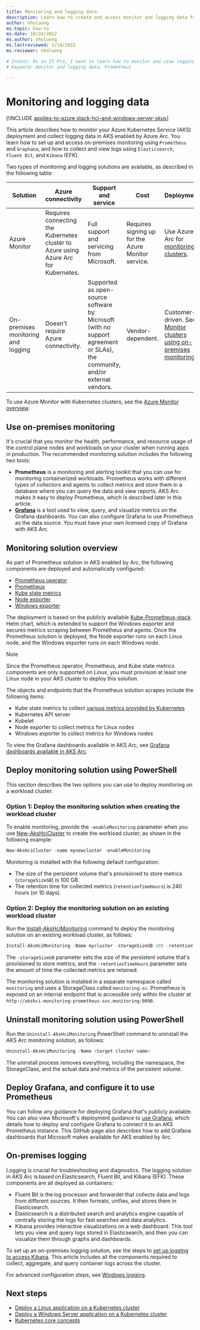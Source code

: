 ```yaml
---
title: Monitoring and logging data
description: Learn how to create and access monitor and logging data for AKS enabled by Azure Arc.
author: nholuong
ms.topic: how-to
ms.date: 10/24/2022
ms.author: nholuong 
ms.lastreviewed: 1/14/2022
ms.reviewer: nholuong

# Intent: As an IT Pro, I want to learn how to monitor and view logging data for AKS.
# Keyword: monitor and logging data, Prometheus

---
```


# Monitoring and logging data

[!INCLUDE [applies-to-azure stack-hci-and-windows-server-skus](includes/aks-hci-applies-to-skus/aks-hybrid-applies-to-azure-stack-hci-windows-server-sku.md)]

This article describes how to monitor your Azure Kubernetes Service (AKS) deployment and collect logging data in AKS enabled by Azure Arc. You learn how to set up and access on-premises monitoring using `Prometheus` and `Graphana`, and how to collect and view logs using `Elasticsearch`, `Fluent Bit`, and `Kibana` (EFK).

Two types of monitoring and logging solutions are available, as described in the following table:

| Solution  | Azure connectivity  | Support and service  | Cost | Deployment |
| ------- |  ------------  | ---------  | --------------  | ---------------- |
| Azure Monitor | Requires connecting the Kubernetes cluster to Azure using Azure Arc for Kubernetes. | Full support and servicing from Microsoft. | Requires signing up for the Azure Monitor service. |  Use Azure Arc for [monitoring clusters](/azure/azure-monitor/containers/container-insights-enable-arc-enabled-clusters?toc=/azure/azure-arc/kubernetes/toc.json). |
| On-premises monitoring and logging | Doesn't require Azure connectivity. | Supported as open-source software by Microsoft (with no support agreement or SLAs), the community, and/or external vendors.  | Vendor-dependent. | Customer-driven. See [Monitor clusters using on-premises monitoring](#use-on-premises-monitoring). |

To use Azure Monitor with Kubernetes clusters, see the [Azure Monitor overview](/azure/azure-monitor/containers/container-insights-overview).

## Use on-premises monitoring

It's crucial that you monitor the health, performance, and resource usage of the control plane nodes and workloads on your cluster when running apps in production. The recommended monitoring solution includes the following two tools:

- **Prometheus** is a monitoring and alerting toolkit that you can use for monitoring containerized workloads. Prometheus works with different types of collectors and agents to collect metrics and store them in a database where you can query the data and view reports. AKS Arc makes it easy to deploy Prometheus, which is described later in this article.
- [**Grafana**](https://github.com/grafana/grafana) is a tool used to view, query, and visualize metrics on the Grafana dashboards. You can also configure Grafana to use Prometheus as the data source. You must have your own licensed copy of Grafana with AKS Arc.

## Monitoring solution overview

As part of Prometheus solution in AKS enabled by Arc, the following components are deployed and automatically configured:

- [Prometheus operator](https://github.com/prometheus-operator/prometheus-operator)
- [Prometheus](https://github.com/prometheus/prometheus)
- [Kube state metrics](https://github.com/kubernetes/kube-state-metrics)
- [Node exporter](https://github.com/prometheus/node_exporter)
- [Windows exporter](https://github.com/prometheus-community/windows_exporter)

The deployment is based on the publicly available [Kube-Prometheus-stack](https://github.com/prometheus-community/helm-charts/tree/main/charts/kube-prometheus-stack) Helm chart, which is extended to support the Windows exporter and secures metrics scraping between Prometheus and agents. Once the Prometheus solution is deployed, the Node exporter runs on each Linux node, and the Windows exporter runs on each Windows node.

> [!NOTE]
> Since the Prometheus operator, Prometheus, and Kube state metrics components are only supported on Linux, you must provision at least one Linux node in your AKS cluster to deploy this solution.

The objects and endpoints that the Prometheus solution scrapes include the following items:

- Kube state metrics to collect [various metrics provided by Kubernetes](https://github.com/kubernetes/kube-state-metrics/tree/master/docs#exposed-metrics)
- Kubernetes API server
- Kubelet
- Node exporter to collect metrics for Linux nodes
- Windows exporter to collect metrics for Windows nodes

To view the Grafana dashboards available in AKS Arc, see [Grafana dashboards available in AKS Arc](https://github.com/microsoft/AKS-HCI-Apps/blob/main/Monitoring/Grafana.md#grafana-dashboards-available-in-aks-hci).

## Deploy monitoring solution using PowerShell

This section describes the two options you can use to deploy monitoring on a workload cluster.

### Option 1: Deploy the monitoring solution when creating the workload cluster

To enable monitoring, provide the `-enableMonitoring` parameter when you use [New-AksHciCluster](./reference/ps/new-akshcicluster.md) to create the workload cluster, as shown in the following example:

```powershell
New-AksHciCluster -name mynewcluster -enableMonitoring
```

Monitoring is installed with the following default configuration:

- The size of the persistent volume that's provisioned to store metrics (`storageSizeGB`) is 100 GB.
- The retention time for collected metrics (`retentionTimeHours`) is 240 hours (or 10 days).

### Option 2: Deploy the monitoring solution on an existing workload cluster

Run the [Install-AksHciMonitoring](./reference/ps/install-akshcimonitoring.md) command to deploy the monitoring solution on an existing workload cluster, as follows:

```powershell
Install-AksHciMonitoring -Name mycluster -storageSizeGB 100 -retentionTimeHours 240
```

The `-storageSizeGB` parameter sets the size of the persistent volume that's provisioned to store metrics, and the `-retentionTimeHours` parameter sets the amount of time the collected metrics are retained.

The monitoring solution is installed in a separate namespace called `monitoring` and uses a StorageClass called `monitoring-sc`. Prometheus is exposed on an internal endpoint that is accessible only within the cluster at `http://akshci-monitoring-prometheus-svc.monitoring:9090`.

## Uninstall monitoring solution using PowerShell

Run the `Uninstall-AksHciMonitoring` PowerShell command to uninstall the AKS Arc monitoring solution, as follows:

```powershell  
Uninstall-AksHciMonitoring -Name <target cluster name>
```

The uninstall process removes everything, including the namespace, the StorageClass, and the actual data and metrics of the persistent volume.  

## Deploy Grafana, and configure it to use Prometheus

You can follow any guidance for deploying Grafana that's publicly available. You can also view Microsoft's deployment guidance to [use Grafana](https://github.com/microsoft/AKS-HCI-Apps/blob/main/Monitoring/Grafana.md), which details how to deploy and configure Grafana to connect it to an AKS Prometheus instance. This GitHub page also describes how to add Grafana dashboards that Microsoft makes available for AKS enabled by Arc.

## On-premises logging

Logging is crucial for troubleshooting and diagnostics. The logging solution in AKS Arc is based on Elasticsearch, Fluent Bit, and Kibana (EFK). These components are all deployed as containers:

- Fluent Bit is the log processor and forwarder that collects data and logs from different sources. It then formats, unifies, and stores them in Elasticsearch.
- Elasticsearch is a distributed search and analytics engine capable of centrally storing the logs for fast searches and data analytics.  
- Kibana provides interactive visualizations on a web dashboard. This tool lets you view and query logs stored in Elasticsearch, and then you can visualize them through graphs and dashboards.

To set up an on-premises logging solution, see the steps to [set up logging to access Kibana](https://github.com/microsoft/AKS-HCI-Apps/tree/main/Logging#easy-steps-to-setup-logging-to-use-local-port-forward-to-access-kibana). This article includes all the components required to collect, aggregate, and query container logs across the cluster.

For advanced configuration steps, see [Windows logging](https://github.com/microsoft/AKS-HCI-Apps/tree/main/Logging#detailed-steps-to-setup-logging).

## Next steps

- [Deploy a Linux application on a Kubernetes cluster](./deploy-linux-application.md)
- [Deploy a Windows Server application on a Kubernetes cluster](./deploy-windows-application.md)
- [Kubernetes core concepts](kubernetes-concepts.md)
